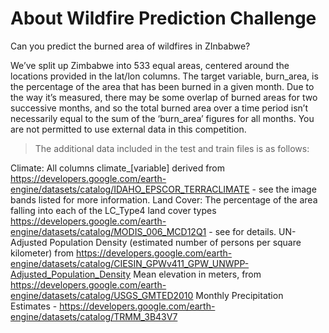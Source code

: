 # About Wildfire Prediction Challenge
Can you predict the burned area of wildfires in ZInbabwe?



We’ve split up Zimbabwe into 533 equal areas, centered around the locations provided in the lat/lon columns. The target variable, burn_area, is the percentage of the area that has been burned in a given month. Due to the way it’s measured, there may be some overlap of burned areas for two successive months, and so the total burned area over a time period isn’t necessarily equal to the sum of the ‘burn_area’ figures for all months. You are not permitted to use external data in this competition.

> The additional data included in the test and train files is as follows:

Climate: All columns climate_[variable] derived from https://developers.google.com/earth-engine/datasets/catalog/IDAHO_EPSCOR_TERRACLIMATE - see the image bands listed for more information.
Land Cover: The percentage of the area falling into each of the LC_Type4 land cover types https://developers.google.com/earth-engine/datasets/catalog/MODIS_006_MCD12Q1 - see for details.
UN-Adjusted Population Density (estimated number of persons per square kilometer) from https://developers.google.com/earth-engine/datasets/catalog/CIESIN_GPWv411_GPW_UNWPP-Adjusted_Population_Density
Mean elevation in meters, from https://developers.google.com/earth-engine/datasets/catalog/USGS_GMTED2010
Monthly Precipitation Estimates - https://developers.google.com/earth-engine/datasets/catalog/TRMM_3B43V7